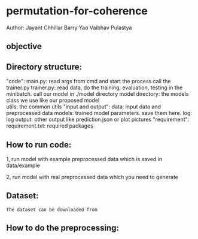 # permutation-for-coherence


Author: 
    Jayant Chhillar
    Barry Yao
    Vaibhav Pulastya
    


## objective
 

## Directory structure:
"code":
    main.py: 
        read args from cmd and start the process 
        call the trainer.py
    trainer.py:
        read data, do the training, evaluation, testing in the minibatch.
        call our model in ./model directory 
    model directory: 
        the models class we use like our proposed model   
    utils:
        the common utils 
"input and output":
    data:
        input data and preprocessed data
    models:
        trained model parameters. save them here.
    log:
        log 
    output:
        other output like prediction.json or plot pictures
"requirement":
    requirement.txt:
        required packages

## How to run code:
1, run model with example preprocessed data which is saved in data/example

2, run model with real preprocessed data which you need to generate 
## Dataset:
    The dataset can be downloaded from 

## How to do the preprocessing: